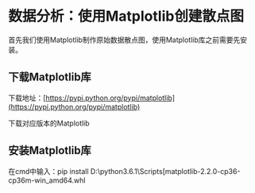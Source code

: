 # 数据分析：使用Matplotlib创建散点图

首先我们使用Matplotlib制作原始数据散点图，使用Matplotlib库之前需要先安装。

## 下载Matplotlib库

下载地址：[https://pypi.python.org/pypi/matplotlib](https://pypi.python.org/pypi/matplotlib)

下载对应版本的Matplotlib

## 安装Matplotlib库

在cmd中输入：pip install D:\python3.6.1\Scripts\[matplotlib-2.2.0-cp36-cp36m-win\_amd64.whl

